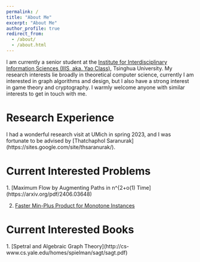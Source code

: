 ```yaml
---
permalink: /
title: "About Me"
excerpt: "About Me"
author_profile: true
redirect_from: 
  - /about/
  - /about.html
---
```


I am currently a senior student at the [Institute for Interdisciplinary Information Sciences (IIIS, aka. Yao Class)](https://iiis.tsinghua.edu.cn/en/), Tsinghua University. My research interests lie broadly in theoretical computer science,  currently I am interested in graph algorithms and design, but I also have a strong interest in game theory and cryptography. I warmly welcome anyone with similar interests to get in touch with me.

<h1>Research Experience</h1>
I had a wonderful research visit at UMich in spring 2023, and I was fortunate to be advised by [Thatchaphol Saranurak](https://sites.google.com/site/thsaranurak/).

<h1>Current Interested Problems</h1>
1. [Maximum Flow by Augmenting Paths in n^{2+o(1) Time](https://arxiv.org/pdf/2406.03648)

2. [Faster Min-Plus Product for Monotone Instances](https://arxiv.org/pdf/2204.04500)

<h1>Current Interested Books</h1>
1. [Spetral and Algebraic Graph Theory](http://cs-www.cs.yale.edu/homes/spielman/sagt/sagt.pdf)

